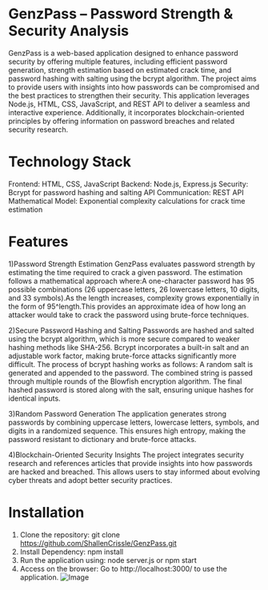 # GenzPass – Password Strength & Security Analysis
  GenzPass is a web-based application designed to enhance password security by offering multiple features, including efficient password generation, strength estimation based on estimated crack time, and password hashing with salting using the bcrypt algorithm. The project aims to provide users with insights into how passwords can be compromised and the best practices to strengthen their security.
    This application leverages Node.js, HTML, CSS, JavaScript, and REST API to deliver a seamless and interactive experience. Additionally, it incorporates blockchain-oriented principles by offering information on password breaches and related security research.
# Technology Stack
  Frontend: HTML, CSS, JavaScript
  Backend: Node.js, Express.js
  Security: Bcrypt for password hashing and salting
  API Communication: REST API
  Mathematical Model: Exponential complexity calculations for crack time estimation
# Features
   1)Password Strength Estimation
     GenzPass evaluates password strength by estimating the time required to crack a given password. The estimation follows a mathematical approach where:A one-character password has 95 possible combinations (26 uppercase letters, 26 lowercase letters, 10 digits, and 33 symbols).As the length increases, complexity grows exponentially in the form of 95^length.This provides an approximate idea of how long an attacker would take to crack the password using brute-force techniques.
     
   2)Secure Password Hashing and Salting
     Passwords are hashed and salted using the bcrypt algorithm, which is more secure compared to weaker hashing methods like SHA-256. Bcrypt incorporates a built-in salt and an adjustable work factor, making brute-force attacks significantly more difficult.
     The process of bcrypt hashing works as follows:
     A random salt is generated and appended to the password.
     The combined string is passed through multiple rounds of the Blowfish encryption algorithm.
     The final hashed password is stored along with the salt, ensuring unique hashes for identical inputs.
     
  3)Random Password Generation
     The application generates strong passwords by combining uppercase letters, lowercase letters, symbols, and digits in a randomized sequence. This ensures high entropy, making the password resistant to dictionary and brute-force attacks.
     
  4)Blockchain-Oriented Security Insights
    The project integrates security research and references articles that provide insights into how passwords are hacked and breached. This allows users to stay informed about evolving cyber threats and adopt better security practices.

  # Installation
  1) Clone the repository: git clone https://github.com/ShallenCrissle/GenzPass.git
  2) Install Dependency: npm install
  3) Run the application using: node server.js or npm start
  4) Access on the browser: Go to http://localhost:3000/ to use the application.
![Image](https://github.com/user-attachments/assets/9143b0db-35ab-413b-8174-729188898650)
